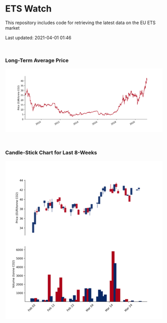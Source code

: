 # ETS Watch

This repository includes code for retrieving the latest data on the EU ETS market

Last updated: 2021-04-01 01:46

<br>

### Long-Term Average Price

![Long-term average](img/long_term_avg.png)

<br>

### Candle-Stick Chart for Last 8-Weeks

![Open, High, Low, Close & Volume](img/ohlc_vol.png)

